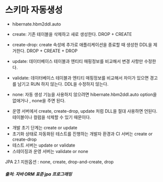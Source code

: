 # 스키마 자동생성

- hibernate.hbm2ddl.auto

- create: 기존 테이블을 삭제하고 새로 생성한다. DROP + CREATE
- create-drop: create 속성에 추가로 애플리케이션을 종료할 때 생성한 DDL을 제거한다. DROP + CREATE + DROP
- update: 데이터베이스 테이블과 엔티티 매핑정보를 비교해서 변경 사항만 수정한다.
- validate: 데이터베이스 테이블과 엔티티 매핑정보를 비교해서 차이가 있으면 경고를 남기고 RUN 하지 않는다. DDL을 수정하지 않는다.
- none: 자동 생성 기능을 사용하지 않으려면  hibernate.hbm2ddl.auto option을 없애거나 , none을 주면 된다.


* 운영 서버에서 create, create-drop, update 처럼 DLL을 절대 사용하면 언된다. 테이블이나 컬럼을 삭제할 수 있기 때문이다.

- 개발 초기 단계는 create or update
- 초기화 상태로 자동화된 테스트를 진행하는 개발자 환경과 CI 서버는 create or create-drop
- 테스트 서버는 update or validate
- 스테이징과 운영 서버는 validate or none

JPA 2.1 지원옵션 : none, create, drop-and-create, drop



##### 출처: 자바 ORM 표준 jpa 프로그래밍
